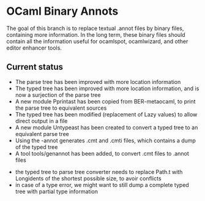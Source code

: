 OCaml Binary Annots
===================

The goal of this branch is to replace textual .annot files by
binary files, containing more information. In the long term, these
binary files should contain all the information useful for ocamlspot,
ocamlwizard, and other editor enhancer tools.

Current status
--------------

+ The parse tree has been improved with more location information
+ The typed tree has been improved with more location information, and
   is now a surjection of the parse tree
+ A new module Pprintast has been copied from BER-metaocaml, to print
   the parse tree to equivalent sources
+ The typed tree has been modified (replacement of Lazy values) to allow
   direct output in a file
+ A new module Untypeast has been created to convert a typed tree to an
   equivalent parse tree
+ Using the -annot generates .cmt and .cmti files, which contains a dump
   of the typed tree
+ A tool tools/genannot has been added, to convert .cmt files to .annot
   files

- the typed tree to parse tree converter needs to replace Path.t with
   Longidents of the shortest possible size, to avoir conflicts
- in case of a type error, we might want to still dump a complete typed tree
   with partial type information
